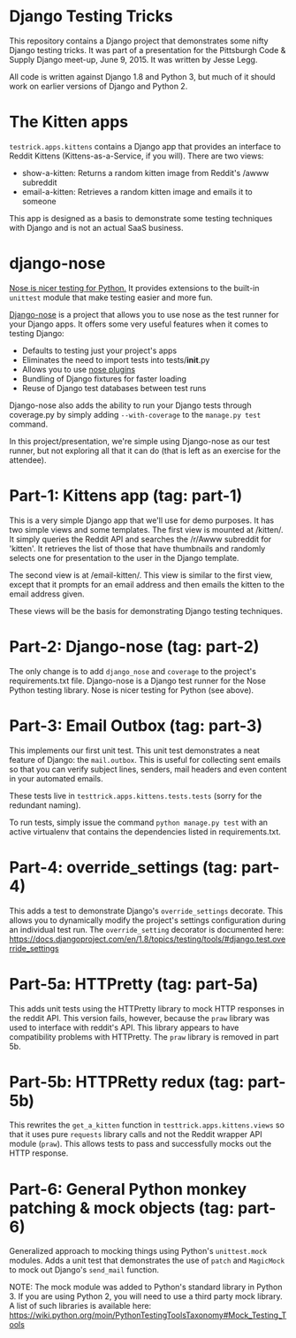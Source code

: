 # Django Testing Tricks

This repository contains a Django project that demonstrates some nifty
Django testing tricks. It was part of a presentation for the Pittsburgh
Code & Supply Django meet-up, June 9, 2015. It was written by Jesse Legg.

All code is written against Django 1.8 and Python 3, but much of it should
work on earlier versions of Django and Python 2.

# The Kitten apps

`testrick.apps.kittens` contains a Django app that provides an interface
to Reddit Kittens (Kittens-as-a-Service, if you will). There are two views:

 * show-a-kitten: Returns a random kitten image from Reddit's /awww subreddit
 * email-a-kitten: Retrieves a random kitten image and emails it to someone

This app is designed as a basis to demonstrate some testing techniques with
Django and is not an actual SaaS business.

# django-nose

[Nose is nicer testing for Python.](https://nose.readthedocs.org/en/latest/)
It provides extensions to the built-in `unittest` module that make testing
easier and more fun.

[Django-nose](https://pypi.python.org/pypi/django-nose) is a project that
allows you to use nose as the test runner for your Django apps. It offers some
very useful features when it comes to testing Django:

 * Defaults to testing just your project's apps
 * Eliminates the need to import tests into tests/__init__.py
 * Allows you to use [nose plugins](https://nose-plugins.jottit.com/)
 * Bundling of Django fixtures for faster loading
 * Reuse of Django test databases between test runs

Django-nose also adds the ability to run your Django tests through coverage.py
by simply adding `--with-coverage` to the `manage.py test` command.

In this project/presentation, we're simple using Django-nose as our test
runner, but not exploring all that it can do (that is left as an exercise for
the attendee).

# Part-1: Kittens app (tag: part-1)

This is a very simple Django app that we'll use for demo purposes. It has two
simple views and some templates. The first view is mounted at /kitten/. It
simply queries the Reddit API and searches the /r/Awww subreddit for 'kitten'.
It retrieves the list of those that have thumbnails and randomly selects one
for presentation to the user in the Django template.

The second view is at /email-kitten/. This view is similar to the first view,
except that it prompts for an email address and then emails the kitten to
the email address given.

These views will be the basis for demonstrating Django testing techniques.

# Part-2: Django-nose (tag: part-2)

The only change is to add `django_nose` and `coverage` to the project's
requirements.txt file. Django-nose is a Django test runner for the Nose
Python testing library. Nose is nicer testing for Python (see above).

# Part-3: Email Outbox (tag: part-3)

This implements our first unit test. This unit test demonstrates a neat
feature of Django: the `mail.outbox`. This is useful for collecting sent
emails so that you can verify subject lines, senders, mail headers and
even content in your automated emails.

These tests live in `testtrick.apps.kittens.tests.tests` (sorry for the
redundant naming).

To run tests, simply issue the command `python manage.py test` with an
active virtualenv that contains the dependencies listed in requirements.txt.

# Part-4: override_settings (tag: part-4)

This adds a test to demonstrate Django's `override_settings` decorate. This
allows you to dynamically modify the project's settings configuration during
an individual test run. The `override_setting` decorator is documented here:
https://docs.djangoproject.com/en/1.8/topics/testing/tools/#django.test.override_settings

# Part-5a: HTTPretty (tag: part-5a)

This adds unit tests using the HTTPretty library to mock HTTP responses
in the reddit API. This version fails, however, because the `praw` library
was used to interface with reddit's API. This library appears to have
compatibility problems with HTTPretty. The `praw` library is removed in
part 5b.

# Part-5b: HTTPRetty redux (tag: part-5b)

This rewrites the `get_a_kitten` function in `testtrick.apps.kittens.views`
so that it uses pure `requests` library calls and not the Reddit wrapper API
module (`praw`). This allows tests to pass and successfully mocks out the
HTTP response.

# Part-6: General Python monkey patching & mock objects (tag: part-6)

Generalized approach to mocking things using Python's `unittest.mock` modules.
Adds a unit test that demonstrates the use of `patch` and `MagicMock` to
mock out Django's `send_mail` function.

NOTE: The mock module was added to Python's standard library in Python 3. If
you are using Python 2, you will need to use a third party mock library. A list
of such libraries is available here:
https://wiki.python.org/moin/PythonTestingToolsTaxonomy#Mock_Testing_Tools
